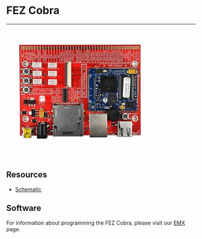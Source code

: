 # FEZ Cobra
---
![FEZ Cobra](images/fez-cobra.jpg)

## Resources

* [Schematic](http://files.ghielectronics.com/downloads/Schematics/FEZ/FEZ%20Cobra%20Schematic.pdf)

## Software

For information about programming the FEZ Cobra, please visit our [EMX](../../../hardware/legacy/soms/emx.md) page.